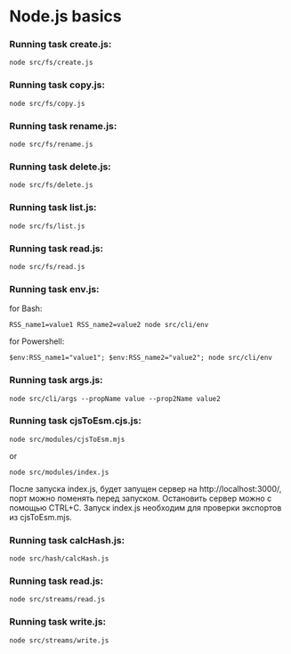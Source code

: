 # Node.js basics

### Running task create.js:

```
node src/fs/create.js
```

### Running task copy.js:

```
node src/fs/copy.js
```

### Running task rename.js:

```
node src/fs/rename.js
```

### Running task delete.js:

```
node src/fs/delete.js
```

### Running task list.js:

```
node src/fs/list.js
```

### Running task read.js:

```
node src/fs/read.js
```

### Running task env.js:

for Bash:
```
RSS_name1=value1 RSS_name2=value2 node src/cli/env
```
for Powershell:
```
$env:RSS_name1="value1"; $env:RSS_name2="value2"; node src/cli/env
```

### Running task args.js:

```
node src/cli/args --propName value --prop2Name value2
```

### Running task cjsToEsm.cjs.js:

```
node src/modules/cjsToEsm.mjs
```
or
```
node src/modules/index.js
```

После запуска index.js, будет запущен сервер на http://localhost:3000/, порт можно поменять перед запуском. Остановить сервер можно с помощью CTRL+C. Запуск index.js необходим для проверки экспортов из cjsToEsm.mjs.

### Running task calcHash.js:

```
node src/hash/calcHash.js
```

### Running task read.js:

```
node src/streams/read.js
```
### Running task write.js:

```
node src/streams/write.js
```
